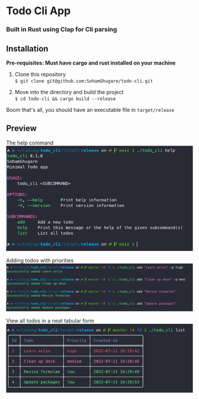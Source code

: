# Todo Cli App
### Built in Rust using Clap for Cli parsing

## Installation
**Pre-requisites: Must have cargo and rust installed on your machine** <br>

1. Clone this repository <br>
`$ git clone git@github.com:SohamGhugare/todo-cli.git`

2. Move into the directory and build the project <br>
`$ cd todo-cli && cargo build --release`

Boom that's all, you should have an executable file in `target/release`

## Preview
The help command
![Screenshot of help](assets/help.png)

Adding todos with priorities
![Screenshot of commands](assets/commands.png)

View all todos in a neat tabular form
![Screenshot of list](assets/list.png)
